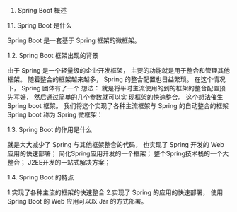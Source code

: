 1. Spring Boot 概述

1.1. Spring Boot 是什么

Spring Boot 是一套基于 Spring 框架的微框架。


1.2. Spring Boot 框架出现的背景

由于 Spring 是一个轻量级的企业开发框架， 主要的功能就是用于整合和管理其他框架。
随着整合的框架越来越多， Spring 的整合配置也日益繁琐。 在这个情况下， Spring 团体有了一个
想法： 就是将平时主流使用的到的框架的整合配置预先写好， 然后通过简单的几个参数就可以实
现框架的快速整合。
这个想法催生 Spring boot 框架。
我们将这个实现了各种主流框架与 Spring 的自动整合的框架 Spring boot 称为 Spring 微框架：

1.3. Spring Boot 的作用是什么

就是大大减少了 Spring 与其他框架整合的代码， 也实现了 Spring 开发的 Web 应用的快速部署；
简化Spring应用开发的一个框架；
整个Spring技术栈的一个大整合；
J2EE开发的一站式解决方案；

1.4. Spring Boot 的特点

1.实现了各种主流的框架的快速整合
2.实现了 Spring 的应用的快速部署， 使用 Spring Boot 的 Web 应用可以以 Jar 的方式部署。

